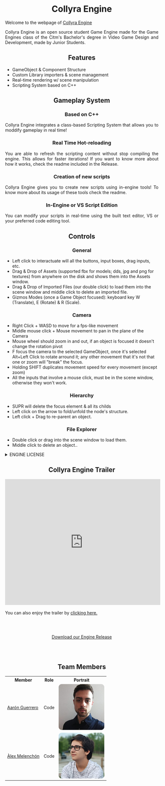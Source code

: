 <h1 align="center" id="collyra-engine">Collyra Engine</h1>

<p>Welcome to the webpage of <a href="https://github.com/Collyra-Modding-Guild/CollyraEngine/tree/master">Collyra Engine</a></p>

<p align="justify">Collyra Engine is an open source student Game Engine made for the Game Engines class of the Citm's Bachelor's degree in Video Game Design and Development, made by Junior Students.</p>

<h2 align="center" >Features</h2>
<ul>
  <li> GameObject & Component Structure</li>
  <li> Custom Library importers & scene management</li>
  <li> Real-time rendering w/ scene manipulation</li>
   <li> Scripting System based on C++</li>
</ul>

<h2 align="center" >Gameplay System</h2>
<h3 align="center">Based on C++</h3>
<p align="justify">Collyra Engine integrates a class-based Scripting System that allows you to moddify gameplay in real time!</p>

<h3 align="center">Real Time Hot-reloading</h3>
<p align="justify">You are able to refresh the scripting content without stop compiling the engine. This allows for faster iterations! If you want to know more about how it works, check the readme included in the Release.</p>

<h3 align="center">Creation of new scripts</h3>
<p align="justify">Collyra Engine gives you to create new scripts using in-engine tools! To know more about its usage of these tools check the readme.</p>

<h3 align="center">In-Engine or VS Script Edition</h3>
<p align="justify">You can modify your scripts in real-time using the built text editor, VS or your preferred code editing tool.</p>

<h2 align="center" id="Controls">Controls</h2>
<h3 align="center">General</h3>
<ul>
  <li> Left click to interactuate will all the buttons, input boxes, drag inputs, etc.</li>
  <li> Drag & Drop of Assets (supported fbx for models; dds, jpg and png for textures) from anywhere on the disk and shows them into the Assets window.</li>
  <li> Drag & Drop of Imported Files (our double click) to load them into the scene window and middle click to delete an imported file.</li>
  <li> Gizmos Modes (once a Game Object focused): keyboard key W (Translate), E (Rotate) & R (Scale).</li>
</ul>

<h3 align="center">Camera</h3>
<ul>
  <li> Right Click + WASD to move for a fps-like movement</li>
  <li> Middle mouse click + Mouse movement to pan in the plane of the Camera</li>
  <li> Mouse wheel should zoom in and out, if an object is focused it doesn't change the rotation pivot</li>
  <li> F focus the camera to the selected GameObject, once it's selected Alt+Left Click to rotate arround it; any other movement that it's not that one or zoom will "break" the focus.</li>
  <li> Holding SHIFT duplicates movement speed for every movement (except zoom)</li>
  <li>All the inputs that involve a mouse click, must be in the scene window, otherwise they won't work.</li>
</ul>

<h3 align="center">Hierarchy</h3>
<ul>
  <li> SUPR will delete the focus element & all its childs</li>
  <li> Left click on the arrow to fold/unfold the node's structure.</li>
  <li> Left click + Drag to re-parent an object.</li>
</ul>

<h3 align="center">File Explorer</h3>
<ul>
  <li> Double click or drag into the scene window to load them.</li>
  <li> Middle click to delete an object..</li>
</ul>


<details> 
  <summary> ENGINE LICENSE </summary>
<br /><br />
MIT License
<br /><br />
Copyright (c) [2020] [Aarón Guerrero Cruz / Àlex Melenchón Maza]
<br /><br />
<p align="justify">Permission is hereby granted, free of charge, to any person obtaining a copy
of this software and associated documentation files (the "Software"), to deal
in the Software without restriction, including without limitation the rights
to use, copy, modify, merge, publish, distribute, sublicense, and/or sell
copies of the Software, and to permit persons to whom the Software is
furnished to do so, subject to the following conditions:</p>
<br />
<p align="justify">The above copyright notice and this permission notice shall be included in all
copies or substantial portions of the Software.</p>
<br />
<p align="justify">THE SOFTWARE IS PROVIDED "AS IS", WITHOUT WARRANTY OF ANY KIND, EXPRESS OR
IMPLIED, INCLUDING BUT NOT LIMITED TO THE WARRANTIES OF MERCHANTABILITY,
FITNESS FOR A PARTICULAR PURPOSE AND NONINFRINGEMENT. IN NO EVENT SHALL THE
AUTHORS OR COPYRIGHT HOLDERS BE LIABLE FOR ANY CLAIM, DAMAGES OR OTHER
LIABILITY, WHETHER IN AN ACTION OF CONTRACT, TORT OR OTHERWISE, ARISING FROM,
OUT OF OR IN CONNECTION WITH THE SOFTWARE OR THE USE OR OTHER DEALINGS IN THE
SOFTWARE.</p>
</details>

<h2 align="center" id="collyra-engine-trailer">Collyra Engine Trailer</h2>

<iframe width="510" height="412" src="https://www.youtube.com/embed/vb5-IjvY0jY" frameborder="0" allowfullscreen="">
</iframe>
<p>You can also enjoy the trailer by  <a href="https://drive.google.com/file/d/1E6o8drWo7RjU0U2qFrrMVsfhmmD8BYKa/view?usp=sharing">clicking here.</a></p>

<p><br /><br /></p>

<center>

<font size="https://github.com/Collyra-Modding-Guild/CollyraEngine/releases/download/v0.4/Collyra.Engine.0.4.zip"><a href="">Download our Engine Release</a></font>

</center>

<p><br /><br /></p>

<center>
  
<h2 align="center" id="team-members">Team Members</h2>

<table style="width:100%">
  <tr>
    <th>Member</th>
    <th>Role</th> 
    <th>Portrait</th>
  </tr>
  <tr>
    <td> <a href="https://github.com/AaronGCProg">Aarón Guerrero</a></td>
    <td>Code</td> 
    <td><img src="https://raw.githubusercontent.com/AaronGCProg/SamuraiShodown-XMatStudio/master/docs/aaronPortrait.png" alt="Aaron" class="inline" /></td>
  </tr>
  <tr>
    <td><a href="https://github.com/AlexMelenchon">Àlex Melenchón</a></td>
    <td>Code</td> 
    <td><img src="https://raw.githubusercontent.com/AaronGCProg/SamuraiShodown-XMatStudio/master/docs/alexPortrait.png" alt="Alex" class="inline" /></td>
  </tr>
</table>
</center>

<p><br /><br /></p>
